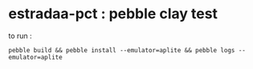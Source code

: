 # estradaa-pct : pebble clay test


to run :
```
pebble build && pebble install --emulator=aplite && pebble logs --emulator=aplite
```
